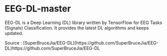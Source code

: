 # EEG-DL-master
EEG-DL is a Deep Learning (DL) library written by TensorFlow for EEG Tasks (Signals) Classification. It provides the latest DL algorithms and keeps updated.
<p> Source :  [SuperBruceJia/EEG-DL](https://github.com/SuperBruceJia/EEG-DL)https://github.com/SuperBruceJia/EEG-DL <p/>
